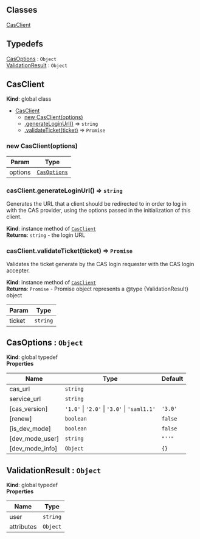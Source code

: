 ## Classes

<dl>
<dt><a href="#CasClient">CasClient</a></dt>
<dd></dd>
</dl>

## Typedefs

<dl>
<dt><a href="#CasOptions">CasOptions</a> : <code>Object</code></dt>
<dd></dd>
<dt><a href="#ValidationResult">ValidationResult</a> : <code>Object</code></dt>
<dd></dd>
</dl>

<a name="CasClient"></a>

## CasClient
**Kind**: global class  

* [CasClient](#CasClient)
    * [new CasClient(options)](#new_CasClient_new)
    * [.generateLoginUrl()](#CasClient+generateLoginUrl) ⇒ <code>string</code>
    * [.validateTicket(ticket)](#CasClient+validateTicket) ⇒ <code>Promise</code>

<a name="new_CasClient_new"></a>

### new CasClient(options)

| Param | Type |
| --- | --- |
| options | [<code>CasOptions</code>](#CasOptions) | 

<a name="CasClient+generateLoginUrl"></a>

### casClient.generateLoginUrl() ⇒ <code>string</code>
Generates the URL that a client should be redirected to in order to log in with the CAS provider,
using the options passed in the initialization of this client.

**Kind**: instance method of [<code>CasClient</code>](#CasClient)  
**Returns**: <code>string</code> - the login URL  
<a name="CasClient+validateTicket"></a>

### casClient.validateTicket(ticket) ⇒ <code>Promise</code>
Validates the ticket generate by the CAS login requester with the CAS login accepter.

**Kind**: instance method of [<code>CasClient</code>](#CasClient)  
**Returns**: <code>Promise</code> - Promise object represents a @type {ValidationResult} object  

| Param | Type |
| --- | --- |
| ticket | <code>string</code> | 

<a name="CasOptions"></a>

## CasOptions : <code>Object</code>
**Kind**: global typedef  
**Properties**

| Name | Type | Default |
| --- | --- | --- |
| cas_url | <code>string</code> |  | 
| service_url | <code>string</code> |  | 
| [cas_version] | <code>&#x27;1.0&#x27;</code> \| <code>&#x27;2.0&#x27;</code> \| <code>&#x27;3.0&#x27;</code> \| <code>&#x27;saml1.1&#x27;</code> | <code>&#x27;3.0&#x27;</code> | 
| [renew] | <code>boolean</code> | <code>false</code> | 
| [is_dev_mode] | <code>boolean</code> | <code>false</code> | 
| [dev_mode_user] | <code>string</code> | <code>&quot;&#x27;&#x27;&quot;</code> | 
| [dev_mode_info] | <code>Object</code> | <code>{}</code> | 

<a name="ValidationResult"></a>

## ValidationResult : <code>Object</code>
**Kind**: global typedef  
**Properties**

| Name | Type |
| --- | --- |
| user | <code>string</code> | 
| attributes | <code>Object</code> | 

